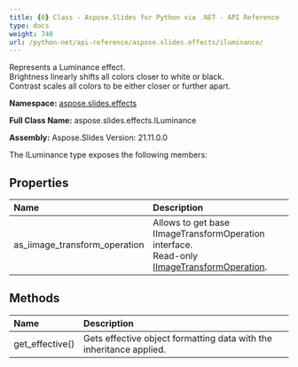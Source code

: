 ```yaml
---
title: {0} Class - Aspose.Slides for Python via .NET - API Reference
type: docs
weight: 740
url: /python-net/api-reference/aspose.slides.effects/iluminance/
---
```


Represents a Luminance effect.<br/>            Brightness linearly shifts all colors closer to white or black.<br/>            Contrast scales all colors to be either closer or further apart.

**Namespace:** [aspose.slides.effects](/python-net/api-reference/aspose.slides.effects/)

**Full Class Name:** aspose.slides.effects.ILuminance

**Assembly:**  Aspose.Slides Version: 21.11.0.0

The ILuminance type exposes the following members:
## **Properties**
|**Name**|**Description**|
| :- | :- |
|as_iimage_transform_operation|Allows to get base IImageTransformOperation interface.<br/>            Read-only [IImageTransformOperation](/python-net/api-reference/aspose.slides.effects/iimagetransformoperation/).|
## **Methods**
|**Name**|**Description**|
| :- | :- |
|get_effective()|Gets effective object formatting data with the inheritance applied.|
